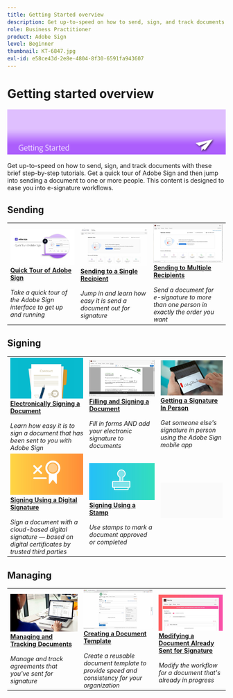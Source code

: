```yaml
---
title: Getting Started overview
description: Get up-to-speed on how to send, sign, and track documents with these brief step-by-step tutorials
role: Business Practitioner
product: Adobe Sign
level: Beginner
thumbnail: KT-6847.jpg
exl-id: e58ce43d-2e8e-4804-8f30-6591fa943607
---
```

# Getting started overview

![Sign Getting Started Image](../assets/Hero-GettingStarted.png)

Get up-to-speed on how to send, sign, and track documents with these brief step-by-step tutorials. Get a quick tour of Adobe Sign and then jump into sending a document to one or more people. This content is designed to ease you into e-signature workflows.

## Sending

<table style="table-layout:fixed">
<tr>
 <td>
    <a href="quick-tour.md">
      <img alt="Quick Tour of Adobe Sign" src="../assets/Quick-Tour.png" />
    </a>
    <div>
    <a href="quick-tour.md"><strong>Quick Tour of Adobe Sign</strong></a>
    </div>
    <br>
    <em>Take a quick tour of the Adobe Sign interface to get up and running</em>
  </td>
  <td>
    <a href="send-to-single-recipient.md">
      <img alt="Sending to Single Recipient" src="../assets/Send-to-single-recipient.png" />
    </a>
    <div>
    <a href="send-to-single-recipient.md"><strong>Sending to a Single Recipient</strong></a>
    </div>
    <br>
    <em>Jump in and learn how easy it is send a document out for signature</em>
  </td>
  <td>
    <a href="send-to-multiple-recipients.md">
      <img alt="Sending to Multiple Recipients" src="../assets/Sending-to-multiple-recipients.png" />
    </a>
    <div>
    <a href="send-to-multiple-recipients.md"><strong>Sending to Multiple Recipients</strong></a>
    </div>
    <br>
    <em>Send a document for e-signature to more than one person in exactly the order you want</em>
  </td>
</tr>
</table>

## Signing

<table style="table-layout:fixed">
<tr>
  <td>
    <a href="electronically-sign-a-document.md">
      <img alt="Electronically Signing a Document" src="../assets/Electronically-sign.png" />
    </a>
    <div>
    <a href="electronically-sign-a-document.md"><strong>Electronically Signing a Document</strong></a>
    </div>
    <br>
    <em>Learn how easy it is to sign a document that has been sent to you with Adobe Sign</em>
  </td>
  <td>
    <a href="fill-and-sign.md">
      <img alt="Filling and Signing a Document" src="../assets/FillandSign.png" />
    </a>
    <div>
    <a href="fill-and-sign.md"><strong>Filling and Signing a Document</strong></a>
    </div>
    <br>
    <em>Fill in forms AND add your electronic signature to documents</em>
  </td>
  <td>
    <a href="sign-in-person.md">
      <img alt="Getting a Signature In Person" src="../assets/In-person.png" />
    </a>
    <div>
    <a href="sign-in-person.md"><strong>Getting a Signature In Person</strong></a>
    </div>
    <br>
    <em>Get someone else's signature in person using the Adobe Sign mobile app</em>
  </td>
</tr>
<tr>
  <td>
    <a href="sign-with-a-digital-signature.md">
      <img alt="Signing Using a Digital Signature" src="../assets/Digital-Signature.png" />
    </a>
    <div>
    <a href="sign-with-a-digital-signature.md"><strong>Signing Using a Digital Signature</strong></a>
    </div>
    <br>
    <em>Sign a document with a cloud-based digital signature — based on digital certificates by trusted third parties</em>
  </td>
  <td>
    <a href="sign-with-a-stamp.md">
      <img alt="Signing Using a Stamp" src="../assets/Stamp.png" />
    </a>
    <div>
    <a href="sign-with-a-stamp.md"><strong>Signing Using a Stamp</strong></a>
    </div>
    <br>
    <em>Use stamps to mark a document approved or completed</em>
  </td> 
  <td>
    <img alt="Spacer" src="../assets/Grayspacer.png" />
    <div>
    <br>
  </td>
</tr>  
</table>

## Managing

<table style="table-layout:fixed">
<tr>
  <td>
    <a href="manage-and-track.md">
      <img alt="Managing and Tracking Documents" src="../assets/Managing.png" />
    </a>
    <div>
    <a href="manage-and-track.md"><strong>Managing and Tracking Documents</strong></a>
    </div>
    <br>
    <em>Manage and track agreements that you've sent for signature</em>
  </td>
  <td>
    <a href="../sign-advanced-users/create-a-template.md">
      <img alt="Creating a Document Template" src="../assets/Template.png" />
    </a>
    <div>
    <a href="../sign-advanced-users/create-a-template.md"><strong>Creating a Document Template</strong></a>
    </div>
    <br>
    <em>Create a reusable document template to provide speed and consistency for your organization</em>
  </td>
  <td>
    <a href="modify-in-flight.md">
      <img alt="Modifying a Document Already Sent for Signature" src="../assets/Modifying-sending.png" />
    </a>
    <div>
    <a href="modify-in-flight.md"><strong>Modifying a Document Already Sent for Signature</strong></a>
    </div>
    <br>
    <em>Modify the workflow for a document that's already in progress</em>
  </td>
</tr>
</table>
